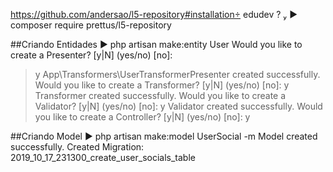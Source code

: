 https://github.com/andersao/l5-repository#installation edudev ? 
▶ composer require prettus/l5-repository

##Criando Entidades
▶ php artisan make:entity User
 Would you like to create a Presenter? [y|N] (yes/no) [no]:
 > y
App\Transformers\UserTransformerPresenter created successfully.
 Would you like to create a Transformer? [y|N] (yes/no) [no]:
 > y
Transformer created successfully.
 Would you like to create a Validator? [y|N] (yes/no) [no]:
 > y
Validator created successfully.
 Would you like to create a Controller? [y|N] (yes/no) [no]:
 > y

##Criando Model
 ▶ php artisan make:model UserSocial -m
Model created successfully.
Created Migration: 2019_10_17_231300_create_user_socials_table